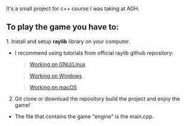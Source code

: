 
It's a small project for c++ course I was taking at AGH.

  <h2>To play the game you have to:</h2>
1. Install and setup <strong>raylib</strong> library on your computer.

- I recommend using tutorials from official raylib github repository:

  > [Working on GNU/Linux](https://github.com/raysan5/raylib/wiki/Working-on-GNU-Linux)

  > [Working on Windows](https://github.com/raysan5/raylib/wiki/Working-on-Windows)

  > [Working on macOS](https://github.com/raysan5/raylib/wiki/Working-on-macOS)

2. Git clone or download the repository build the project and enjoy the game!
- The file that contains the game "engine" is the <stronger>main.cpp</stronger>.
  
